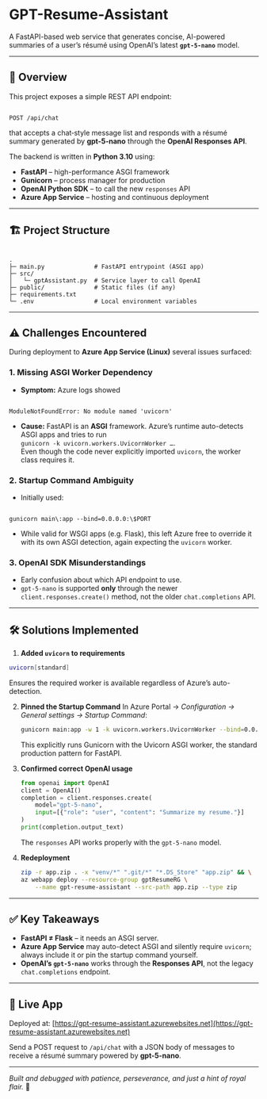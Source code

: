 # GPT-Resume-Assistant

A FastAPI-based web service that generates concise, AI-powered summaries of a user’s résumé using OpenAI’s latest **`gpt-5-nano`** model.

---

## 🚀 Overview

This project exposes a simple REST API endpoint:

```

POST /api/chat

```

that accepts a chat‐style message list and responds with a résumé summary generated by **gpt-5-nano** through the **OpenAI Responses API**.

The backend is written in **Python 3.10** using:

* **FastAPI** – high-performance ASGI framework
* **Gunicorn** – process manager for production
* **OpenAI Python SDK** – to call the new `responses` API
* **Azure App Service** – hosting and continuous deployment

---

## 🏗 Project Structure

```

.
├─ main.py              # FastAPI entrypoint (ASGI app)
├─ src/
│   └─ gptAssistant.py  # Service layer to call OpenAI
├─ public/              # Static files (if any)
├─ requirements.txt
└─ .env                 # Local environment variables

```

---

## ⚠️ Challenges Encountered

During deployment to **Azure App Service (Linux)** several issues surfaced:

### 1. Missing ASGI Worker Dependency
* **Symptom:** Azure logs showed  
```

ModuleNotFoundError: No module named 'uvicorn'

```
* **Cause:** FastAPI is an **ASGI** framework. Azure’s runtime auto-detects ASGI apps and tries to run  
`gunicorn -k uvicorn.workers.UvicornWorker …`.  
Even though the code never explicitly imported `uvicorn`, the worker class requires it.

### 2. Startup Command Ambiguity
* Initially used:
```

gunicorn main\:app --bind=0.0.0.0:\$PORT

````
* While valid for WSGI apps (e.g. Flask), this left Azure free to override it with its own ASGI detection, again expecting the `uvicorn` worker.

### 3. OpenAI SDK Misunderstandings
* Early confusion about which API endpoint to use.  
* `gpt-5-nano` is supported **only** through the newer `client.responses.create()` method, not the older `chat.completions` API.

---

## 🛠 Solutions Implemented

1. **Added `uvicorn` to requirements**  
 ```bash
 uvicorn[standard]
````

Ensures the required worker is available regardless of Azure’s auto-detection.

2. **Pinned the Startup Command**
   In Azure Portal → *Configuration → General settings → Startup Command*:

   ```bash
   gunicorn main:app -w 1 -k uvicorn.workers.UvicornWorker --bind=0.0.0.0:$PORT
   ```

   This explicitly runs Gunicorn with the Uvicorn ASGI worker, the standard production pattern for FastAPI.

3. **Confirmed correct OpenAI usage**

   ```python
   from openai import OpenAI
   client = OpenAI()
   completion = client.responses.create(
       model="gpt-5-nano",
       input=[{"role": "user", "content": "Summarize my resume."}]
   )
   print(completion.output_text)
   ```

   The `responses` API works properly with the `gpt-5-nano` model.

4. **Redeployment**

   ```bash
   zip -r app.zip . -x "venv/*" ".git/*" "*.DS_Store" "app.zip" && \
   az webapp deploy --resource-group gptResumeRG \
       --name gpt-resume-assistant --src-path app.zip --type zip
   ```

---

## ✅ Key Takeaways

* **FastAPI ≠ Flask** – it needs an ASGI server.
* **Azure App Service** may auto-detect ASGI and silently require `uvicorn`; always include it or pin the startup command yourself.
* **OpenAI’s `gpt-5-nano`** works through the **Responses API**, not the legacy `chat.completions` endpoint.

---

## 🔗 Live App

Deployed at: [https://gpt-resume-assistant.azurewebsites.net](https://gpt-resume-assistant.azurewebsites.net)

Send a POST request to `/api/chat` with a JSON body of messages to receive a résumé summary powered by **gpt-5-nano**.

---

*Built and debugged with patience, perseverance, and just a hint of royal flair.* 👑

